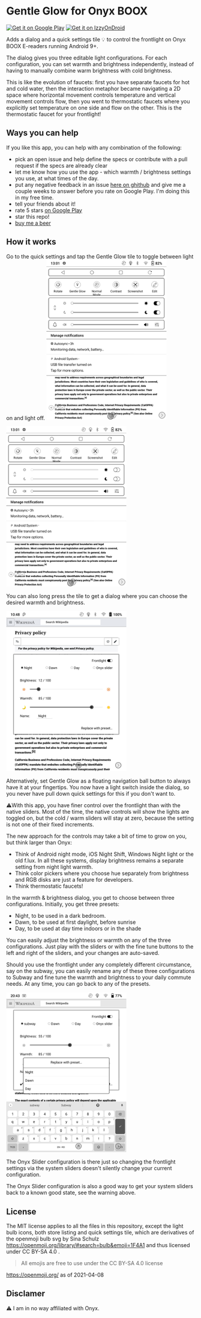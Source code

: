 # Gentle Glow for Onyx BOOX

[<img alt='Get it on Google Play' src='https://play.google.com/intl/en_us/badges/static/images/badges/en_badge_web_generic.png' height="80px"/>](https://play.google.com/store/apps/details?id=com.onyx.darie.calin.gentleglowonyxboox)
[<img alt='Get it on IzzyOnDroid' src='https://gitlab.com/IzzyOnDroid/repo/-/raw/master/assets/IzzyOnDroid.png' height="80px"/>](https://apt.izzysoft.de/fdroid/index/apk/com.onyx.darie.calin.gentleglowonyxboox)

Adds a dialog and a quick settings tile 💡 to control the frontlight on Onyx BOOX E-readers running Android 9+. 

The dialog gives you three editable light configurations. For each configuration, you can set warmth and brightness independently, instead of having to manually combine warm brightness with cold brightness.

This is like the evolution of faucets: first you have separate faucets for hot and cold water, then the interaction metaphor became navigating a 2D space where horizontal movement controls temperature and vertical movement controls flow, then you went to thermostatic faucets where you explicitly set temperature on one side and flow on the other. 
This is the thermostatic faucet for your frontlight!


## Ways you can help

If you like this app, you can help with any combination of the following:
* pick an open issue and help define the specs or contribute with a pull request if the specs are already clear
* let me know how you use the app - which warmth / brightness settings you use, at what times of the day.
* put any negative feedback in an issue [here on ghithub](https://github.com/calin-darie/gentle-glow-onyx-boox/issues) and give me a couple weeks to answer before you rate on Google Play. I'm doing this in my free time.
* tell your friends about it!
* rate 5 stars [on Google Play](https://play.google.com/store/apps/details?id=com.onyx.darie.calin.gentleglowonyxboox)
* star this repo!
* [buy me a beer](https://paypal.me/CalinDarie?locale.x=en_US)


## How it works

Go to the quick settings and tap the Gentle Glow tile to toggle between light on and light off.
<img alt="The Gentle Glow quick settings tile will show you when the frontlight is off." src="screenshots/quick-settings-light-off.png" width = "320px"/>

<img alt="The Gentle Glow quick settings tile will show you when the frontlight is on." src="screenshots/quick-settings-light-on.png" width = "320px"/>

You can also long press the tile to get a dialog where you can choose the desired warmth and brightness.

<img alt="Brightness / Warmth silders in a dialog that shows over the current open app, so you can tune for desired readability" src="screenshots/warmth-brightness-dialog.png" width = "320px"/>

Alternatively, set Gentle Glow as a floating navigation ball button to always have it at your fingertips. You now have a light switch inside the dialog, so you never have pull down quick settings for this if you don't want to.

⚠️With this app, you have finer control over the frontlight than with the native sliders. Most of the time, the native controls will show the lights are toggled on, but the cold / warm sliders will stay at zero, because the setting is not one of their fixed increments.

The new approach for the controls may take a bit of time to grow on you, but think larger than Onyx: 
* Think of Android night mode, iOS Night Shift, Windows Night light or the old f.lux. In all these systems, display brightness remains a separate setting from night light warmth. 
* Think color pickers where you choose hue separately from brightness and RGB disks are just a feature for developers.
* Think thermostatic faucets!

In the warmth & brightness dialog, you get to choose between three configurations. 
Initially, you get three presets:
* Night, to be used in a dark bedroom.
* Dawn, to be used at first daylight, before sunrise
* Day, to be used at day time indoors or in the shade

You can easily adjust the brightness or warmth on any of the three configurations. Just play with the sliders or with the fine tune buttons to the left and right of the sliders, and your changes are auto-saved.

Should you use the frontlight under any completely different circumstance, say on the subway, you can easily rename any of these three configurations to Subway and fine tune the warmth and brightness to your daily commute needs.
At any time, you can go back to any of the presets.

<img alt="Brightness / Warmth configurations are editable: you can adjust warmth and/or brightness and rename the current configuration. You get a ✔ Saved message each time your changes are auto-saved. A dialog pops up when you choose to replace the current configuration with a preset." src="screenshots/warmth-brightness-editable-options.png" width = "320px"/>

The Onyx Slider configuration is there just so changing the frontlight settings via the system sliders doesn't silently change your current configuration. 

The Onyx Slider configuration is also a good way to get your system sliders back to a known good state, see the warning above.

## License

The MIT license applies to all the files in this repository, except the light bulb icons, both store listing and quick settings tile, which are derivatives of the openmoji bulb svg by Sina Schulz https://openmoji.org/library/#search=bulb&emoji=1F4A1 and thus licensed under CC BY-SA 4.0 .

> All emojis are free to use under the CC BY-SA 4.0 license

https://openmoji.org/ as of 2021-04-08

## Disclamer
⚠️ I am in no way affiliated with Onyx.
